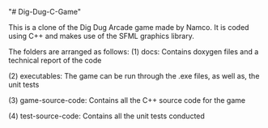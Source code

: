 "# Dig-Dug-C-Game" 

This is a clone of the Dig Dug Arcade game made by Namco.
It is coded using C++ and makes use of the SFML graphics library.

The folders are arranged as follows:
(1) docs: Contains doxygen files and a technical report of the code

(2) executables: The game can be run through the .exe files, as well as, the unit tests

(3) game-source-code: Contains all the C++ source code for the game

(4) test-source-code: Contains all the unit tests conducted
